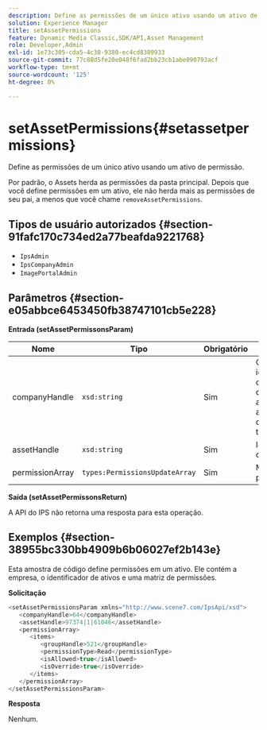 ```yaml
---
description: Define as permissões de um único ativo usando um ativo de permissão.
solution: Experience Manager
title: setAssetPermissions
feature: Dynamic Media Classic,SDK/API,Asset Management
role: Developer,Admin
exl-id: 1e73c305-cda5-4c30-9380-ec4cd8309933
source-git-commit: 77c88d5fe20e048f6fad2bb23cb1abe090793acf
workflow-type: tm+mt
source-wordcount: '125'
ht-degree: 0%

---
```


# setAssetPermissions{#setassetpermissions}

Define as permissões de um único ativo usando um ativo de permissão.

Por padrão, o Assets herda as permissões da pasta principal. Depois que você define permissões em um ativo, ele não herda mais as permissões de seu pai, a menos que você chame `removeAssetPermissions`.

## Tipos de usuário autorizados {#section-91fafc170c734ed2a77beafda9221768}

* `IpsAdmin`
* `IpsCompanyAdmin`
* `ImagePortalAdmin`

## Parâmetros {#section-e05abbce6453450fb38747101cb5e228}

**Entrada (setAssetPermissonsParam)**

| Nome | Tipo | Obrigatório | Descrição |
|---|---|---|---|
| companyHandle | `xsd:string` | Sim | O identificador da empresa que contém a pasta com a qual você deseja trabalhar. |
| assetHandle | `xsd:string` | Sim | Identificador de pasta. |
| permissionArray | `types:PermissionsUpdateArray` | Sim | Matriz de permissões. |

**Saída (setAssetPermissonsReturn)**

A API do IPS não retorna uma resposta para esta operação.

## Exemplos {#section-38955bc330bb4909b6b06027ef2b143e}

Esta amostra de código define permissões em um ativo. Ele contém a empresa, o identificador de ativos e uma matriz de permissões.

**Solicitação**

```java
<setAssetPermissionsParam xmlns="http://www.scene7.com/IpsApi/xsd">
   <companyHandle>64</companyHandle>
   <assetHandle>97374|1|61046</assetHandle>
   <permissionArray>
      <items>
         <groupHandle>521</groupHandle>
         <permissionType>Read</permissionType>
         <isAllowed>true</isAllowed>
         <isOverride>true</isOverride>
      </items>
   </permissionArray>
</setAssetPermissionsParam>
```

**Resposta**

Nenhum.
